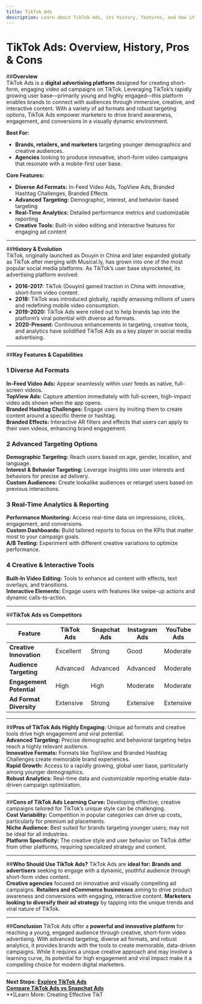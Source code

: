 ```yaml
---
title: TikTok Ads
description: Learn about TikTok Ads, its history, features, and how it compares to other social media advertising platforms.
---
```


# **TikTok Ads: Overview, History, Pros & Cons**

##**Overview**  
TikTok Ads is a **digital advertising platform** designed for creating short-form, engaging video ad campaigns on TikTok. Leveraging TikTok’s rapidly growing user base—primarily young and highly engaged—this platform enables brands to connect with audiences through immersive, creative, and interactive content. With a variety of ad formats and robust targeting options, TikTok Ads empower marketers to drive brand awareness, engagement, and conversions in a visually dynamic environment.

 **Best For:**  
- **Brands, retailers, and marketers** targeting younger demographics and creative audiences.  
- **Agencies** looking to produce innovative, short-form video campaigns that resonate with a mobile-first user base.

 **Core Features:**  
- **Diverse Ad Formats:** In-Feed Video Ads, TopView Ads, Branded Hashtag Challenges, Branded Effects  
- **Advanced Targeting:** Demographic, interest, and behavior-based targeting  
- **Real-Time Analytics:** Detailed performance metrics and customizable reporting  
- **Creative Tools:** Built-in video editing and interactive features for engaging ad content

---

##**History & Evolution**  
TikTok, originally launched as Douyin in China and later expanded globally as TikTok after merging with Musical.ly, has grown into one of the most popular social media platforms. As TikTok’s user base skyrocketed, its advertising platform evolved:

- **2016-2017:** TikTok (Douyin) gained traction in China with innovative, short-form video content.
- **2018:** TikTok was introduced globally, rapidly amassing millions of users and redefining mobile video consumption.
- **2019-2020:** TikTok Ads were rolled out to help brands tap into the platform’s viral potential with diverse ad formats.
- **2020-Present:** Continuous enhancements in targeting, creative tools, and analytics have solidified TikTok Ads as a key player in social media advertising.

---

##**Key Features & Capabilities**

### **1 Diverse Ad Formats**
 **In-Feed Video Ads:** Appear seamlessly within user feeds as native, full-screen videos.  
 **TopView Ads:** Capture attention immediately with full-screen, high-impact video ads shown when the app opens.  
 **Branded Hashtag Challenges:** Engage users by inviting them to create content around a specific theme or hashtag.  
 **Branded Effects:** Interactive AR filters and effects that users can apply to their own videos, enhancing brand engagement.

### **2 Advanced Targeting Options**
 **Demographic Targeting:** Reach users based on age, gender, location, and language.  
 **Interest & Behavior Targeting:** Leverage insights into user interests and behaviors for precise ad delivery.  
 **Custom Audiences:** Create lookalike audiences or retarget users based on previous interactions.

### **3 Real-Time Analytics & Reporting**
 **Performance Monitoring:** Access real-time data on impressions, clicks, engagement, and conversions.  
 **Custom Dashboards:** Build tailored reports to focus on the KPIs that matter most to your campaign goals.  
 **A/B Testing:** Experiment with different creative variations to optimize performance.

### **4 Creative & Interactive Tools**
 **Built-In Video Editing:** Tools to enhance ad content with effects, text overlays, and transitions.  
 **Interactive Elements:** Engage users with features like swipe-up actions and dynamic calls-to-action.

---

##**TikTok Ads vs Competitors**

| Feature                   | TikTok Ads        | Snapchat Ads      | Instagram Ads     | YouTube Ads       |
|---------------------------|-------------------|-------------------|-------------------|-------------------|
| **Creative Innovation**   |  Excellent      |  Strong         |  Good           |  Moderate       |
| **Audience Targeting**    |  Advanced       |  Advanced       |  Advanced       |  Moderate       |
| **Engagement Potential**  |  High           |  High           |  Moderate       |  Moderate       |
| **Ad Format Diversity**   |  Extensive      |  Strong         |  Extensive      |  Extensive      |

---

##**Pros of TikTok Ads**
 **Highly Engaging:** Unique ad formats and creative tools drive high engagement and viral potential.  
 **Advanced Targeting:** Precise demographic and behavioral targeting helps reach a highly relevant audience.  
 **Innovative Formats:** Formats like TopView and Branded Hashtag Challenges create memorable brand experiences.  
 **Rapid Growth:** Access to a rapidly growing, global user base, particularly among younger demographics.  
 **Robust Analytics:** Real-time data and customizable reporting enable data-driven campaign optimization.

---

##**Cons of TikTok Ads**
 **Learning Curve:** Developing effective, creative campaigns tailored for TikTok’s unique style can be challenging.  
 **Cost Variability:** Competition in popular categories can drive up costs, particularly for premium ad placements.  
 **Niche Audience:** Best suited for brands targeting younger users; may not be ideal for all industries.  
 **Platform Specificity:** The creative style and user behavior on TikTok differ from other platforms, requiring specialized strategy and content.

---

##**Who Should Use TikTok Ads?**
TikTok Ads are **ideal for:**
 **Brands and advertisers** seeking to engage with a dynamic, youthful audience through short-form video content.  
 **Creative agencies** focused on innovative and visually compelling ad campaigns.
 **Retailers and eCommerce businesses** aiming to drive product awareness and conversions with engaging, interactive content.
 **Marketers looking to diversify their ad strategy** by tapping into the unique trends and viral nature of TikTok.

---

##**Conclusion**
TikTok Ads offer a **powerful and innovative platform** for reaching a young, engaged audience through creative, short-form video advertising. With advanced targeting, diverse ad formats, and robust analytics, it provides brands with the tools to create memorable, data-driven campaigns. While it requires a unique creative approach and may involve a learning curve, its potential for high engagement and viral impact make it a compelling choice for modern digital marketers.

---

 **Next Steps:**
 **[Explore TikTok Ads](https://ads.tiktok.com/)**  
 **[Compare TikTok Ads vs Snapchat Ads](#)**  
 **[Learn More: Creating Effective TikT
